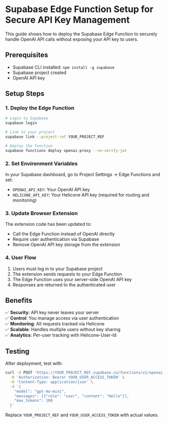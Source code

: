 # Supabase Edge Function Setup for Secure API Key Management

This guide shows how to deploy the Supabase Edge Function to securely handle OpenAI API calls without exposing your API key to users.

## Prerequisites

- Supabase CLI installed: `npm install -g supabase`
- Supabase project created
- OpenAI API key

## Setup Steps

### 1. Deploy the Edge Function

```bash
# Login to Supabase
supabase login

# Link to your project
supabase link --project-ref YOUR_PROJECT_REF

# Deploy the function
supabase functions deploy openai-proxy --no-verify-jwt
```

### 2. Set Environment Variables

In your Supabase dashboard, go to Project Settings → Edge Functions and set:

- `OPENAI_API_KEY`: Your OpenAI API key
- `HELICONE_API_KEY`: Your Helicone API key (required for routing and monitoring)

### 3. Update Browser Extension

The extension code has been updated to:
- Call the Edge Function instead of OpenAI directly
- Require user authentication via Supabase
- Remove OpenAI API key storage from the extension

### 4. User Flow

1. Users must log in to your Supabase project
2. The extension sends requests to your Edge Function
3. The Edge Function uses your server-side OpenAI API key
4. Responses are returned to the authenticated user

## Benefits

✅ **Security**: API key never leaves your server  
✅ **Control**: You manage access via user authentication  
✅ **Monitoring**: All requests tracked via Helicone  
✅ **Scalable**: Handles multiple users without key sharing  
✅ **Analytics**: Per-user tracking with Helicone-User-Id

## Testing

After deployment, test with:

```bash
curl -X POST 'https://YOUR_PROJECT_REF.supabase.co/functions/v1/openai-proxy' \
  -H 'Authorization: Bearer YOUR_USER_ACCESS_TOKEN' \
  -H 'Content-Type: application/json' \
  -d '{
    "model": "gpt-4o-mini",
    "messages": [{"role": "user", "content": "Hello"}],
    "max_tokens": 100
  }'
```

Replace `YOUR_PROJECT_REF` and `YOUR_USER_ACCESS_TOKEN` with actual values.